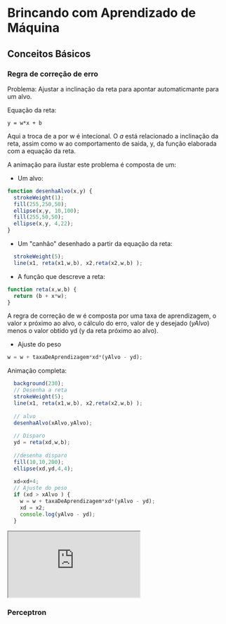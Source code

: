 # Brincando com Aprendizado de Máquina

## Conceitos Básicos 

### Regra de correção de erro 

Problema: Ajustar a inclinação da reta para apontar automaticmante para um alvo.

Equação da reta: 
```
y = w*x + b 
```
Aqui a troca de a por w é intecional. O _a_ está relacionado a inclinação da reta, assim como w ao comportamento de saida, y, da função elaborada com a equação da reta. 

A animação para ilustar este problema é composta de um: 

* Um alvo: 
```javascript
function desenhaAlvo(x,y) {
  strokeWeight(1);
  fill(255,250,50);
  ellipse(x,y, 10,100); 
  fill(255,50,50);
  ellipse(x,y, 4,22);  
}
```

* Um "canhão" desenhado a partir da equação da reta:  
```javascript 
  strokeWeight(5);
  line(x1, reta(x1,w,b), x2,reta(x2,w,b) ); 
``` 

* A função que descreve a reta: 
```javascript 
function reta(x,w,b) {
  return (b + x*w); 
}
``` 

A regra de correção de w é composta por uma taxa de aprendizagem, o valor x próximo ao alvo, o cálculo do erro, valor de y desejado (_yAlvo_) menos o valor obtido yd (y da reta próximo ao alvo).   

* Ajuste do peso
```javascript 
w = w + taxaDeAprendizagem*xd*(yAlvo - yd);  
``` 

Animação completa: 
```javascript 
  background(230);
  // Desenha a reta 
  strokeWeight(5);
  line(x1, reta(x1,w,b), x2,reta(x2,w,b) ); 
  
  // alvo 
  desenhaAlvo(xAlvo,yAlvo); 
  
  // Disparo 
  yd = reta(xd,w,b);
  
  //desenha disparo
  fill(10,10,200);
  ellipse(xd,yd,4,4);
  
  xd=xd+4; 
  // Ajuste do peso 
  if (xd > xAlvo ) {
    w = w + taxaDeAprendizagem*xd*(yAlvo - yd); 
    xd = x2; 
    console.log(yAlvo - yd);
  }
``` 

<iframe src="https://editor.p5js.org/orivaldo@gmail.com/embed/rIVcjgi0y"></iframe>

### Perceptron 

